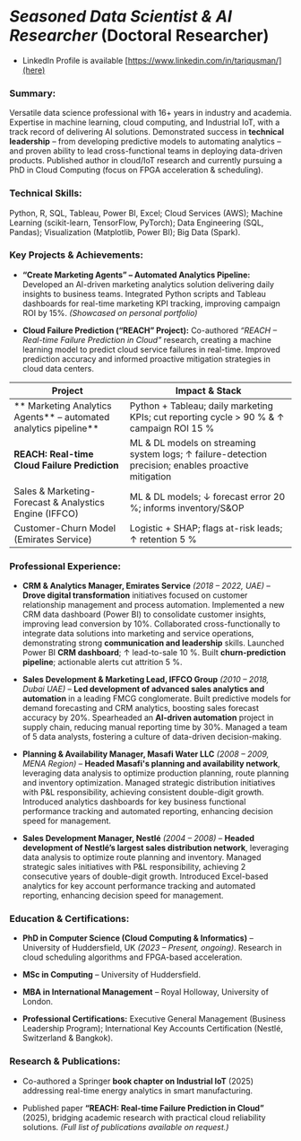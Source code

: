# _Seasoned Data Scientist & AI Researcher_ (Doctoral Researcher) 
- LinkedIn Profile is available [https://www.linkedin.com/in/tariqusman/](here)

### **Summary:** 
Versatile data science professional with 16+ years in industry and academia. Expertise in machine learning, cloud computing, and Industrial IoT, with a track record of delivering AI solutions. Demonstrated success in **technical leadership** – from developing predictive models to automating analytics – and proven ability to lead cross-functional teams in deploying data-driven products. Published author in cloud/IoT research and currently pursuing a PhD in Cloud Computing (focus on FPGA acceleration & scheduling).

### **Technical Skills:** 
Python, R, SQL, Tableau, Power BI, Excel; Cloud Services (AWS); Machine Learning (scikit-learn, TensorFlow, PyTorch); Data Engineering (SQL, Pandas); Visualization (Matplotlib, Power BI); Big Data (Spark).

### **Key Projects & Achievements:**

- **“Create Marketing Agents” – Automated Analytics Pipeline:** Developed an AI-driven marketing analytics solution delivering daily insights to business teams. Integrated Python scripts and Tableau dashboards for real-time marketing KPI tracking, improving campaign ROI by 15%. _(Showcased on personal portfolio)_
    
- **Cloud Failure Prediction (“REACH” Project):** Co-authored _“REACH – Real-time Failure Prediction in Cloud”_ research, creating a machine learning model to predict cloud service failures in real-time. Improved prediction accuracy and informed proactive mitigation strategies in cloud data centers.  

| Project                                                            | Impact & Stack                                                                                           
| --------------------------------------------------------------     | -------------------------------------------------------------------------------------------------------- 
| ** Marketing Analytics Agents** – automated analytics pipeline**   | Python + Tableau; daily marketing KPIs; cut reporting cycle > 90 % & ↑ campaign ROI 15 %                 
| **REACH: Real-time Cloud Failure Prediction**                      | ML & DL models on streaming system logs; ↑ failure-detection precision; enables proactive mitigation 
| Sales & Marketing-Forecast & Analystics Engine (IFFCO)             | ML & DL models; ↓ forecast error 20 %; informs inventory/S\&OP                                        
| Customer-Churn Model (Emirates Service)                            | Logistic + SHAP; flags at-risk leads; ↑ retention 5 %                                                    


### **Professional Experience:**
   
- **CRM & Analytics Manager, Emirates Service** _(2018 – 2022, UAE)_ – **Drove digital transformation** initiatives focused on customer relationship management and process automation. Implemented a new CRM data dashboard (Power BI) to consolidate customer insights, improving lead conversion by 10%. Collaborated cross-functionally to integrate data solutions into marketing and service operations, demonstrating strong **communication and leadership** skills. Launched Power BI **CRM dashboard**; ↑ lead-to-sale 10 %. Built **churn-prediction pipeline**; actionable alerts cut attrition 5 %.

- **Sales Development & Marketing Lead, IFFCO Group** _(2010 – 2018, Dubai UAE)_ – **Led development of advanced sales analytics and automation** in a leading FMCG conglomerate. Built predictive models for demand forecasting and CRM analytics, boosting sales forecast accuracy by 20%. Spearheaded an **AI-driven automation** project in supply chain, reducing manual reporting time by 30%. Managed a team of 5 data analysts, fostering a culture of data-driven decision-making.

- **Planning & Availability Manager, Masafi Water LLC** _(2008 – 2009, MENA Region)_ – **Headed Masafi's planning and availability network**, leveraging data analysis to optimize production planning, route planning and inventory optimization. Managed strategic distribution initiatives with P&L responsibility, achieving consistent double-digit growth. Introduced analytics dashboards for key business functional performance tracking and automated reporting, enhancing decision speed for management.     
    
- **Sales Development Manager, Nestlé** _(2004 – 2008)_ – **Headed development of Nestlé’s largest sales distribution network**, leveraging data analysis to optimize route planning and inventory. Managed strategic sales initiatives with P&L responsibility, achieving 2 consecutive years of double-digit growth. Introduced Excel-based analytics for key account performance tracking and automated reporting, enhancing decision speed for management.     

### **Education & Certifications:**

- **PhD in Computer Science (Cloud Computing & Informatics)** – University of Huddersfield, UK _(2023 – Present, ongoing)_. Research in cloud scheduling algorithms and FPGA-based acceleration.
    
- **MSc in Computing** – University of Huddersfield.

- **MBA in International Management** – Royal Holloway, University of London.
    
- **Professional Certifications:** Executive General Management (Business Leadership Program); International Key Accounts Certification (Nestlé, Switzerland & Bangkok).
    

### **Research & Publications:** 

- Co-authored a Springer **book chapter on Industrial IoT** (2025) addressing real-time energy analytics in smart manufacturing. 

- Published paper **“REACH: Real-time Failure Prediction in Cloud”** (2025), bridging academic research with practical cloud reliability solutions. _(Full list of publications available on request.)_
